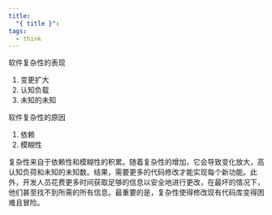 ```yaml
---
title:
  "{ title }": 
tags:
  - think
---
```

软件复杂性的表现
1. 变更扩大
2. 认知负载
3. 未知的未知

软件复杂性的原因
1. 依赖
2. 模糊性

复杂性来自于依赖性和模糊性的积累。随着复杂性的增加，它会导致变化放大，高认知负荷和未知的未知数。结果，需要更多的代码修改才能实现每个新功能。此外，开发人员花费更多时间获取足够的信息以安全地进行更改，在最坏的情况下，他们甚至找不到所需的所有信息。最重要的是，复杂性使得修改现有代码库变得困难且冒险。